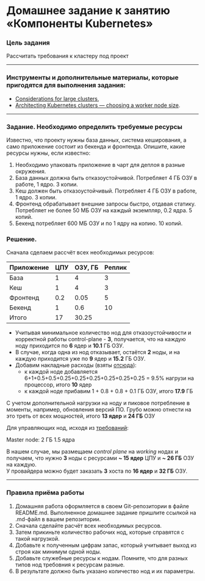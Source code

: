 # Домашнее задание к занятию «Компоненты Kubernetes»

### Цель задания

Рассчитать требования к кластеру под проект

------

### Инструменты и дополнительные материалы, которые пригодятся для выполнения задания:

- [Considerations for large clusters](https://kubernetes.io/docs/setup/best-practices/cluster-large/),
- [Architecting Kubernetes clusters — choosing a worker node size](https://learnk8s.io/kubernetes-node-size).

------

### Задание. Необходимо определить требуемые ресурсы
Известно, что проекту нужны база данных, система кеширования, а само приложение состоит из бекенда и фронтенда. Опишите, какие ресурсы нужны, если известно:

1. Необходимо упаковать приложение в чарт для деплоя в разные окружения.
2. База данных должна быть отказоустойчивой. Потребляет 4 ГБ ОЗУ в работе, 1 ядро. 3 копии.
3. Кеш должен быть отказоустойчивый. Потребляет 4 ГБ ОЗУ в работе, 1 ядро. 3 копии.
4. Фронтенд обрабатывает внешние запросы быстро, отдавая статику. Потребляет не более 50 МБ ОЗУ на каждый экземпляр, 0.2 ядра. 5 копий.
5. Бекенд потребляет 600 МБ ОЗУ и по 1 ядру на копию. 10 копий.

### Решение.

Сначала сделаем рассчёт всех необходимых ресурсов:

| Приложение | ЦПУ      | ОЗУ, ГБ | Реплик |
|------------|----------|---------|--------|
| База       | 1        | 4       | 3      |
| Кеш        | 1        | 4       | 3      |
| Фронтенд   | 0.2      | 0.05    | 5      |
| Бекенд     | 1     | 0.6     | 10     |
| Итого      | 17       | 30.25   ||

- Учитывая минимальное количество нод для отказоустойчивости и корректной работы control-plane - **3**,
  получается, что на каждую ноду приходится по **6** ядер и **10.1** ГБ ОЗУ.
- В случае, когда одна из нод отказывает, остаётся **2** ноды,
  и на каждую приходится уже по **9** ядер и **15.2** ГБ ОЗУ.
- Добавим накладные расходы (взяты [отсюда](https://learnk8s.io/kubernetes-node-size)):
    - к каждой ноде добавляется 6+1+0.5+0.5+0.25+0.25+0.25+0.25+0.25+0.25 = 9.5% нагрузи на процессор, итого **10** ядер
    - к каждой ноде прибавим 1 + 0.8 + 0.8 + 0.1 ГБ ОЗУ, итого **17.9** ГБ

С учетом дополнительной нагрузки на ноду и пиковое потребление в моменты, например,
обновления версий ПО. Грубо можно отнести на это треть от всех мощностей, итого **13 ядер** и **24 ГБ** ОЗУ

Для управляющих нод, исходя из [требований](https://docs.kublr.com/installation/hardware-recommendation/):

Master node: 2 ГБ  1.5 ядра

В нашем случае, мы размещаем *control plane* на *working* нодах и получаем, что нужно **3** ноды с ресурсами **~ 15 ядер** ЦПУ и **~ 26 ГБ** ОЗУ на каждую.  
У провайдера можно будет заказать **3** хоста по **16 ядер** и **32 ГБ** ОЗУ.

----

### Правила приёма работы

1. Домашняя работа оформляется в своем Git-репозитории в файле README.md. Выполненное домашнее задание пришлите ссылкой на .md-файл в вашем репозитории.
2. Сначала сделайте расчёт всех необходимых ресурсов.
3. Затем прикиньте количество рабочих нод, которые справятся с такой нагрузкой.
4. Добавьте к полученным цифрам запас, который учитывает выход из строя как минимум одной ноды.
5. Добавьте служебные ресурсы к нодам. Помните, что для разных типов нод требовния к ресурсам разные.
6. В результате должно быть указано количество нод и их параметры.

